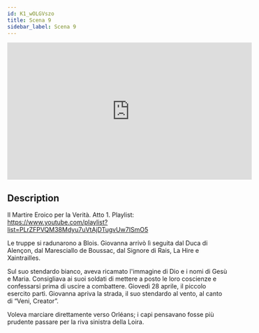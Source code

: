 ```yaml
---
id: K1_wOLGVszo
title: Scena 9
sidebar_label: Scena 9
---
```


<iframe
  width="560"
  height="315"
  src="https://www.youtube.com/embed/K1_wOLGVszo"
  title="YouTube video player"
  frameborder="0"
  allow="accelerometer; autoplay; clipboard-write; encrypted-media; gyroscope; picture-in-picture; web-share"
  referrerpolicy="strict-origin-when-cross-origin"
  allowfullscreen
></iframe>

## Description

Il Martire Eroico per la Verità. Atto 1. 
Playlist: https://www.youtube.com/playlist?list=PLrZFPVQM38Mdyu7uVtAjDTugvUw7ISmO5 

Le truppe si radunarono a Blois. Giovanna arrivò lì seguita dal Duca di Alençon, dal Maresciallo de Boussac, dal Signore di Rais, La Hire e Xaintrailles.

Sul suo stendardo bianco, aveva ricamato l'immagine di Dio e i nomi di Gesù e Maria. Consigliava ai suoi soldati di mettere a posto le loro coscienze e confessarsi prima di uscire a combattere. Giovedì 28 aprile, il piccolo esercito partì. Giovanna apriva la strada, il suo stendardo al vento, al canto di “Veni, Creator”.

Voleva marciare direttamente verso Orléans; i capi pensavano fosse più prudente passare per la riva sinistra della Loira.
